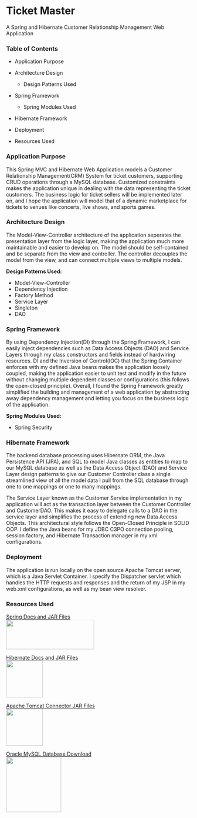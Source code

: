 # Ticket Master 
A Spring and Hibernate Customer Relationship Management Web Application 

### Table of Contents 
* Application Purpose
* Architecture Design

   * Design Patterns Used
* Spring Framework
   * Spring Modules Used
* Hibernate Framework
* Deployment
* Resources Used

### Application Purpose
This Spring MVC and Hibernate Web Application models a Customer Relationship Management(CRM) System for ticket customers, supporting CRUD operations through a MySQL database. Customized constraints makes the application unique in dealing with the data representing the ticket customers. The business logic for ticket sellers will be implemented later on, and I hope the application will model that of a dynamic marketplace for tickets to venues like concerts, live shows, and sports games.

### Architecture Design
The Model-View-Controller architecture of the application seperates the presentation layer from the logic layer, making the application much more maintainable and easier to develop on. The model should be self-contained and be separate from the view and controller. The controller decouples the model from the view, and can connect multiple views to multiple models.

**Design Patterns Used:** 
* Model-View-Controller
* Dependency Injection
* Factory Method
* Service Layer 
* Singleton
* DAO

### Spring Framework
By using Dependency Injection(DI) through the Spring Framework, I can easily inject dependencies such as Data Access Objects (DAO) and Service Layers through my class constructors and fields instead of hardwiring resources. DI and the Inversion of Control(IOC) that the Spring Container enforces with my defined Java beans makes the application loosely coupled, making the application easier to unit test and modify in the future without changing multiple dependent classes or configurations (this follows the open-closed principle). Overall, I found the Spring Framework greatly simplified the building and management of a web application by abstracting away dependency management and letting you focus on the business logic of the application.

**Spring Modules Used:**
* Spring Security 

### Hibernate Framework
The backend database processing uses Hibernate ORM, the Java Persistence API (JPA), and SQL to model Java classes as entities to map to our MySQL database as well as the Data Access Object (DAO) and Service Layer design patterns to give our Customer Controller class a single streamlined view of all the model data I pull from the SQL database through one to one mappings or one to many mappings.

The Service Layer known as the Customer Service implementation in my application will act as the transaction layer between the Customer Controller and CustomerDAO. This makes it easy to delegate calls to a DAO in the service layer and simplifies the process of extending new Data Access Objects. This architectural style follows the Open-Closed Principle in SOLID OOP.
I define the Java beans for my JDBC C3PO connection pooling, session factory, and Hibernate Transaction manager in my xml configurations.

### Deployment
The application is run locally on the open source Apache Tomcat server, which is a Java Servlet Container. I specify the Dispatcher servlet which handles the HTTP requests and responses and the return of my JSP in my web.xml configurations, as well as my bean view resolver.

### Resources Used

<a href="https://spring.io/docs/reference" target="_blank">Spring Docs and JAR Files</a></br>
<img src="https://upload.wikimedia.org/wikipedia/en/2/20/Pivotal_Java_Spring_Logo.png" width="240" height="80">

<a href="http://hibernate.org/orm/documentation/5.3/" target="_blank">Hibernate Docs and JAR Files</a></br>
<img src="http://198.211.104.161/wp-content/uploads/2014/01/Hibernate-logo.png" width="100" height="100">

<a href="http://tomcat.apache.org/" target="_blank">Apache Tomcat Connector JAR Files</a></br>
<img src="https://sdtimes.com/wp-content/uploads/2017/07/tomcat-1.png" width="100" height="100">

<a href="https://www.mysql.com/downloads/" target="_blank">Oracle MySQL Database Download</a></br>
<img src="https://cdn.worldvectorlogo.com/logos/mysql.svg" width="150" height="150">

